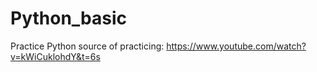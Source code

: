 # Python_basic
Practice Python
source of practicing:
https://www.youtube.com/watch?v=kWiCuklohdY&t=6s

